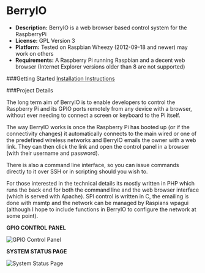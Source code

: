 BerryIO
=======

- **Description:** BerryIO is a web browser based control system for the RaspberryPi
- **License:** GPL Version 3
- **Platform:** Tested on Raspbian Wheezy (2012-09-18 and newer) may work on others
- **Requirements:** A Raspberry Pi running Raspbian and a decent web browser (Internet Explorer versions older than 8 are not supported)

###Getting Started
[Installation Instructions](https://github.com/NeonHorizon/berryio/blob/master/INSTALL.README.txt)

###Project Details

The long term aim of BerryIO is to enable developers to control the Raspberry Pi and its GPIO ports remotely from any device with a browser, without ever needing to connect a screen or keyboard to the Pi itself.

The way BerryIO works is once the Raspberry Pi has booted up (or if the connectivity changes) it automatically connects to the main wired or one of the predefined wireless networks and BerryIO emails the owner with a web link. They can then click the link and open the control panel in a browser (with their username and password).

There is also a command line interface, so you can issue commands directly to it over SSH or in scripting should you wish to.

For those interested in the technical details its mostly written in PHP which runs the back end for both the command line and the web browser interface (which is served with Apache). SPI control is written in C, the emailing is done with msmtp and the network can be managed by Raspians wpagui (although I hope to include functions in BerryIO to configure the network at some point).

**GPIO CONTROL PANEL**

![GPIO Control Panel](http://frozenmist.co.uk/downloads/berryio/IMAGES/gpio.png)

**SYSTEM STATUS PAGE**

![System Status Page](http://frozenmist.co.uk/downloads/berryio/IMAGES/system.png)
